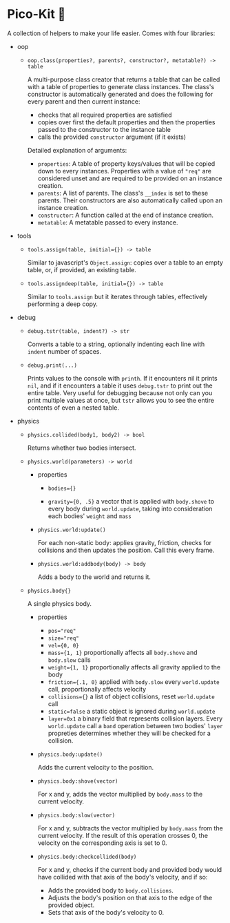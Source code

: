 # Pico-Kit :triangular_ruler:

A collection of helpers to make your life easier. Comes with four libraries:
* oop
	* `oop.class(properties?, parents?, constructor?, metatable?) -> table`

		A multi-purpose class creator that returns a table that can be called with a table of properties to generate class instances. The class's constructor is automatically generated and does the following for every parent and then current instance:
		* checks that all required properties are satisfied
		* copies over first the default properties and then the properties passed to the constructor to the instance table
		* calls the provided `constructor` argument (if it exists)

		Detailed explanation of arguments:
		* `properties`: A table of property keys/values that will be copied down to every instances. Properties with a value of `"req"` are considered unset and are required to be provided on an instance creation.
		* `parents`: A list of parents. The class's `__index` is set to these parents. Their constructors are also automatically called upon an instance creation.
		* `constructor`: A function called at the end of instance creation.
		* `metatable`: A metatable passed to every instance.

* tools
	* `tools.assign(table, initial={}) -> table`

		Similar to javascript's `Object.assign`: copies over a table to an empty table, or, if provided, an existing table.

	* `tools.assigndeep(table, initial={}) -> table`

		Similar to `tools.assign` but it iterates through tables, effectively performing a deep copy.

* debug
	* `debug.tstr(table, indent?) -> str`

		Converts a table to a string, optionally indenting each line with `indent` number of spaces.

	* `debug.print(...)`

		Prints values to the console with `printh`. If it encounters nil it prints `nil`, and if it encounters a table it uses `debug.tstr` to print out the entire table. Very useful for debugging because not only can you print multiple values at once, but `tstr` allows you to see the entire contents of even a nested table.

* physics
	* `physics.collided(body1, body2) -> bool`

		Returns whether two bodies intersect.

	* `physics.world(parameters) -> world`


		* properties

			*	`bodies={}`

			* `gravity={0, .5}` a vector that is applied with `body.shove` to every body during `world.update`, taking into consideration each bodies' `weight` and `mass`

		* `physics.world:update()`

			For each non-static body: applies gravity, friction, checks for collisions and then updates the position. Call this every frame.

		* `physics.world:addbody(body) -> body`

			Adds a body to the world and returns it.

	* `physics.body{}`

		A single physics body.

		* properties
			* `pos="req"`
			* `size="req"`
			* `vel={0, 0}`
			* `mass={1, 1}` proportionally affects all `body.shove` and `body.slow` calls
			* `weight={1, 1}` proportionally affects all gravity applied to the body
			* `friction={.1, 0}` applied with `body.slow` every `world.update` call, proportionally affects velocity
			* `collisions={}` a list of object collisions, reset `world.update` call
			* `static=false` a static object is ignored during `world.update`
			* `layer=0x1` a binary field that represents collision layers. Every `world.update` call a `band` operation between two bodies' `layer` propreties determines whether they will be checked for a collision.

		* `physics.body:update()`

			Adds the current velocity to the position.

		* `physics.body:shove(vector)`

			For x and y, adds the vector multiplied by `body.mass` to the current velocity.

		* `physics.body:slow(vector)`

			For x and y, subtracts the vector multiplied by `body.mass` from the current velocity. If the result of this operation crosses 0, the velocity on the corresponding axis is set to 0.

		* `physics.body:checkcollided(body)`

			For x and y, checks if the current body and provided body would have collided with that axis of the body's velocity, and if so:

			 * Adds the provided body to `body.collisions`.
			 * Adjusts the body's position on that axis to the edge of the provided object.
			 * Sets that axis of the body's velocity to 0.
